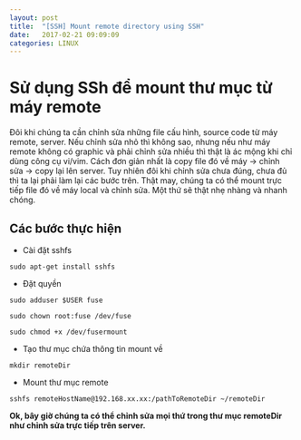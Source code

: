 ```yaml
---
layout: post
title:  "[SSH] Mount remote directory using SSH"
date:   2017-02-21 09:09:09
categories: LINUX
---
```


# Sử dụng SSh để mount thư mục từ máy remote
Đôi khi chúng ta cần chỉnh sửa những file cấu hình, source code từ máy remote, server. Nếu chỉnh sửa nhỏ thì không sao, nhưng nếu như máy remote không có graphic và phải chỉnh sửa nhiều thì thật là ác mộng khi chỉ dùng công cụ vi/vim. Cách đơn giản nhất là copy file đó về máy -> chỉnh sửa -> copy lại lên server. Tuy nhiên đôi khi chỉnh sửa chưa đúng, chưa đủ thì ta lại phải làm lại các bước trên. Thật may, chúng ta có thể mount trực tiếp file đó về máy local và chỉnh sửa. Một thứ sẽ thật nhẹ nhàng và nhanh chóng.

## Các bước thực hiện 

* Cài đặt sshfs

```
sudo apt-get install sshfs
```

* Đặt quyền

```
sudo adduser $USER fuse

sudo chown root:fuse /dev/fuse

sudo chmod +x /dev/fusermount
```

* Tạo thư mục chứa thông tin mount về 

```
mkdir remoteDir
```

* Mount thư mục remote

```
sshfs remoteHostName@192.168.xx.xx:/pathToRemoteDir ~/remoteDir
```

**Ok, bây giờ chúng ta có thể chỉnh sửa mọi thứ trong thư mục remoteDir như chỉnh sửa trực tiếp trên server.**
